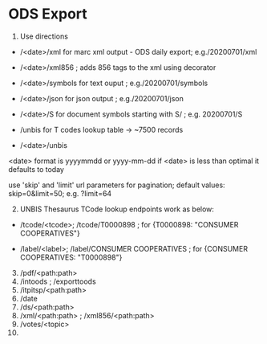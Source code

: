 # ODS Export

1. Use directions

 - /\<date\>/xml for marc xml output  - ODS daily export; e.g./20200701/xml
 
 - /\<date\>/xml856 ; adds 856 tags to the xml using decorator
  
 - /\<date>\/symbols for text ouput ; e.g./20200701/symbols
  
 - /\<date\>/json for json output ; e.g./20200701/json

 - /\<date\>/S for document symbols starting with S/ ; e.g. 20200701/S
  
 - /unbis for T codes lookup table -> ~7500 records
 - /\<date\>/unbis
  
 <date\> format is yyyymmdd or yyyy-mm-dd
 if \<date\> is less than optimal it defaults to today
 
 use 'skip' and 'limit' url parameters for pagination; default values: skip=0&limit=50; e.g. ?limit=64
 
 2. UNBIS Thesaurus TCode lookup endpoints work as below:
 
  - /tcode/\<tcode\>; /tcode/T0000898 ; for {T0000898: "CONSUMER COOPERATIVES"}
 
  - /label/\<label\>; /label/CONSUMER COOPERATIVES ; for {CONSUMER COOPERATIVES: "T0000898"}
 

3. /pdf/\<path:path\>
4. /intoods ; /exporttoods
5. /itpitsp/\<path:path\>
6. /date
7. /ds/\<path:path\>
8. /xml/\<path:path\> ; /xml856/\<path:path\>
9. /votes/\<topic\>
10. 
  
